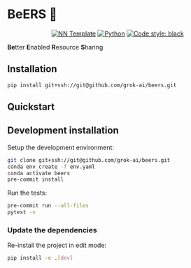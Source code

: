 # BeERS 🍻

<p align="center">
    <a href="https://github.com/lucmos/nn-template"><img alt="NN Template" src="https://shields.io/badge/nn--template-0.0.2-emerald?style=flat&labelColor=gray"></a>
    <a href="https://www.python.org/downloads/"><img alt="Python" src="https://img.shields.io/badge/python-3.9-blue.svg"></a>
    <a href="https://black.readthedocs.io/en/stable/"><img alt="Code style: black" src="https://img.shields.io/badge/code%20style-black-000000.svg"></a>
</p>

**Be**tter **E**nabled **R**esource **S**haring


## Installation

```bash
pip install git+ssh://git@github.com/grok-ai/beers.git
```


## Quickstart

[comment]: <> (> Fill me!)


## Development installation

Setup the development environment:

```bash
git clone git+ssh://git@github.com/grok-ai/beers.git
conda env create -f env.yaml
conda activate beers
pre-commit install
```

Run the tests:

```bash
pre-commit run --all-files
pytest -v
```


### Update the dependencies

Re-install the project in edit mode:

```bash
pip install -e .[dev]
```
